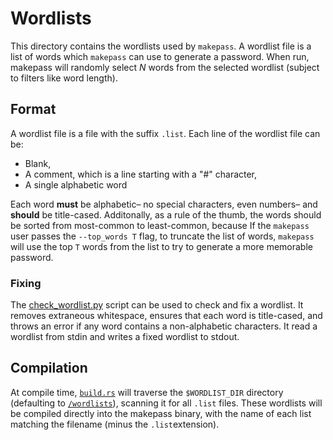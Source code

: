 # Wordlists

This directory contains the wordlists used by `makepass`. A wordlist file is a list of words which `makepass` can use to generate a password. When run, makepass will randomly select *N* words from the selected wordlist (subject to filters like word length).

## Format

A wordlist file is a file with the suffix `.list`. Each line of the wordlist file can be:

- Blank,
- A comment, which is a line starting with a "#" character,
- A single alphabetic word

Each word **must** be alphabetic– no special characters, even numbers– and **should** be title-cased. Additonally, as a rule of the thumb, the words should be sorted from most-common to least-common, because If the `makepass` user passes the `--top_words T` flag, to truncate the list of words, `makepass` will use the top `T` words from the list to try to generate a more memorable password.

### Fixing

The [check_wordlist.py](/wordlists/check_wordlist.py) script can be used to check and fix a wordlist. It removes extraneous whitespace, ensures that each word is title-cased, and throws an error if any word contains a non-alphabetic characters. It read a wordlist from stdin and writes a fixed wordlist to stdout.

## Compilation

At compile time, [`build.rs`](/build.rs) will traverse the `$WORDLIST_DIR` directory (defaulting to [`/wordlists`](/wordlists)), scanning it for all `.list` files. These wordlists will be compiled directly into the makepass binary, with the name of each list matching the filename (minus the `.list`extension).
